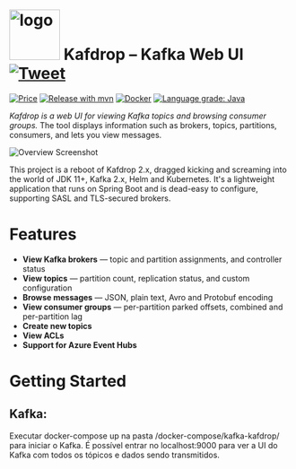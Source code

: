 <img src="https://raw.githubusercontent.com/wiki/obsidiandynamics/kafdrop/images/kafdrop-logo.png" width="90px" alt="logo"/> Kafdrop – Kafka Web UI &nbsp; [![Tweet](https://img.shields.io/twitter/url/http/shields.io.svg?style=social)](https://twitter.com/intent/tweet?url=https%3A%2F%2Fgithub.com%2Fobsidiandynamics%2Fkafdrop&text=Get%20Kafdrop%20%E2%80%94%20a%20web-based%20UI%20for%20viewing%20%23ApacheKafka%20topics%20and%20browsing%20consumers%20)
===

[![Price](https://img.shields.io/badge/price-FREE-0098f7.svg)](https://github.com/obsidiandynamics/kafdrop/blob/master/LICENSE)
[![Release with mvn](https://github.com/obsidiandynamics/kafdrop/actions/workflows/master.yml/badge.svg)](https://github.com/obsidiandynamics/kafdrop/actions/workflows/master.yml)
[![Docker](https://img.shields.io/docker/pulls/obsidiandynamics/kafdrop.svg)](https://hub.docker.com/r/obsidiandynamics/kafdrop)
[![Language grade: Java](https://img.shields.io/lgtm/grade/java/g/obsidiandynamics/kafdrop.svg?logo=lgtm&logoWidth=18)](https://lgtm.com/projects/g/obsidiandynamics/kafdrop/context:java)


<em>Kafdrop is a web UI for viewing Kafka topics and browsing consumer groups.</em> The tool displays information such as brokers, topics, partitions, consumers, and lets you view messages. 

![Overview Screenshot](docs/images/overview.png?raw=true)

This project is a reboot of Kafdrop 2.x, dragged kicking and screaming into the world of JDK 11+, Kafka 2.x, Helm and Kubernetes. It's a lightweight application that runs on Spring Boot and is dead-easy to configure, supporting SASL and TLS-secured brokers.

# Features
* **View Kafka brokers** — topic and partition assignments, and controller status
* **View topics** — partition count, replication status, and custom configuration
* **Browse messages** — JSON, plain text, Avro and Protobuf encoding
* **View consumer groups** — per-partition parked offsets, combined and per-partition lag
* **Create new topics**
* **View ACLs**
* **Support for Azure Event Hubs**

# Getting Started
## Kafka:
Executar docker-compose up na pasta /docker-compose/kafka-kafdrop/ para iniciar o Kafka.
É possível entrar no localhost:9000 para ver a UI do Kafka com todos os tópicos e dados sendo transmitidos.
